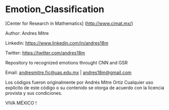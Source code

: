 # Emotion_Classification


[Center for Research in Mathematics] (http://www.cimat.mx/)

Author: Andres Mitre

Linkedin: https://www.linkedin.com/in/andres18m

Twitter:  https://twitter.com/andres18m

Repository to recognized emotions throught CNN and GSR 




Email: andresmitre.fic@uas.edu.mx | andres18m@gmail.com


Los códigos fueron originalmente por Andrés Mitre Ortiz
Cualquier uso explícito de este código o su contenido se otorga 
de acuerdo con la licencia provista y sus condiciones.

VIVA MÉXICO !
